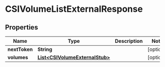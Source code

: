 

# CSIVolumeListExternalResponse


## Properties

| Name | Type | Description | Notes |
|------------ | ------------- | ------------- | -------------|
|**nextToken** | **String** |  |  [optional] |
|**volumes** | [**List&lt;CSIVolumeExternalStub&gt;**](CSIVolumeExternalStub.md) |  |  [optional] |



